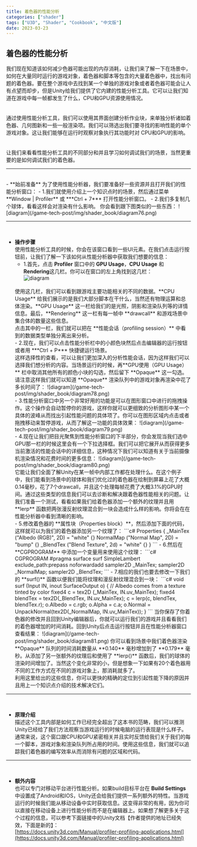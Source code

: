 ```yaml
---
title: 着色器的性能分析
categories: ["shader"]
tags: ["U3D", "Shader", "Cookbook", "中文版"]
date: 2023-03-23
---
```


## 着色器的性能分析   
我们现在知道该如何减少色器可能出现的内存消耗，让我们来了解一下在场景中，如何在大量同时运行的游戏对象，着色器和脚本等包含的大量着色器中，找出有问题的着色器。要在整个游戏中去找到某一个单独的游戏对象或者着色器可能会让人有点望而却步，但是Unity给我们提供了它内建的性能分析工具。它可以让我们知道在游戏中每一帧都发生了什么，CPU和GPU资源使用情况。   
<br>   
通过使用性能分析工具，我们可以使用其界面创建分析作业块，来单独分析诸如着色器、几何图新和一些一般渲染项。我们可以筛选出我们要寻找的影响性能的单个游戏对象。这让我们能够在运行时观察对象执行其功能时对 CPU和GPU的影响。   
<br>   
让我们来看看性能分析工具的不同部分和并且学习如何调试我们的场景，当然更重要的是如何调试我们的着色器。   

*** 
<br>   
- **始前准备**   
  为了使用性能分析器，我们要准备好一些资源并且打开我们的性能分析窗口：   
  - 1.我们就使用介绍上一个知识点时的场景，然后通过菜单 **Window &#124; Profiler** 或 ***Ctrl + 7*** 打开性能分析窗口。
  - 2.我们多复制几个球体，看看这样会对渲染有什么影响。   
  你会看到跟下图类似的一些东西：   
  ![diagram](/game-tech-post/img/shader_book/diagram76.png)   


  ***
  <br>   


- **操作步骤**   
  使用性能分析工具的时候，你会在该窗口看到一些UI元素。在我们点击运行按钮前，让我们了解一下该如何从性能分析器中获取我们想要的信息：   
  - 1.首先，点击 **Profiler** 窗口中的 **GPU Usage**，**CPU Usage** 和 **Rendering**这几栏。你可以在窗口的左上角找到这几栏：   
  ![diagram](/game-tech-post/img/shader_book/diagram77.png)   
  <br>   
  使用这几栏，我们可以看到跟游戏主要功能相关的不同的数据。**CPU Usage** 给我们展示的是我们大部分脚本在干什么，当然还有物理运算和总体渲染。**GPU Usage** 这一栏给我们的是光照，阴影和渲染队列等的详情信息。最后，**Rendering** 这一栏有每一帧中 **drawcall** 和游戏场景中集合体的数量这些信息。   
  <br>   
  点击其中的一栏，我们就可以把在 **性能会话（profiling session）** 中看到的数据类型单独分离出来分析。   
  <br>   
  - 2.现在，我们可以点击性能分析栏中的小颜色块然后点击编辑器的运行按钮或者用 ***Ctrl + P*** 快捷键运行场景。   
  <br>   
  这样选择性的查看，可以让我们更加深入的分析性能会话，因为这样我们可以选择我们想分析的内容。当场景运行的时候，再**GPU使用（GPU Usage）** 栏中取消其他所有的颜色小块的勾选，然后留下 **Opaque** 这一勾选。请注意这样我们就可以知道 **Opaque** 渲染队列中的游戏对象再渲染中花了多长时间了：   
  ![diagram](/game-tech-post/img/shader_book/diagram78.png)   
  <br>   
  - 3.性能分析窗口中另一个非常好用的功能是可以在图形窗口中进行的拖拽操作。这个操作会自动暂停你的游戏，这样你就可以更细致的分析图形中某一个具体的波峰从而找出引起性能问题的具体项了。你可以在图形区域内点击或者拖拽移动来暂停游戏，从而了解这一功能的具体效果：   
  ![diagram](/game-tech-post/img/shader_book/diagram79.png)   
  <br>   
  - 4.现在让我们把目光聚焦到性能分析窗口的下半部分，你会发现当我们选中GPU那一栏的时候这里会有一个下拉选择框。我们可以把它展开从而获得更多当前激活的性能会话中的详细信息，这种情况下我们可以知道有关于当前摄像机渲染情况和花费时间的更多信息：   
  ![diagram](/game-tech-post/img/shader_book/diagram80.png)   
  <br>   
  它能让我们全面了解Unity在某一帧中内部工作都在处理什么。在这个例子中，我们能看到场景中的球体和我们优化过的着色器在绘制到屏幕上花了大概0.14毫秒，花了7个drawcall，并且这个处理每帧花费了大概3.1%的GPU时间。通过这些类型的信息我们可以去诊断和解决跟着色器性能相关的问题。让我们准备一个测试，看看如果我们给着色器添加一个额外的纹理并且用 **lerp** 函数把两张漫反射纹理混合到一块会造成什么样的影响。你将会在在性能分析器中看到清晰的影响。   
  <br>   
  - 5.修改着色器的 **属性块（Properties block）**，然后添加下面的代码，这样就可以为我们的着色器添加另一个纹理了：    
  ```c#
  Properties
   {
       _MainTex ("Albedo (RGB)", 2D) = "white" {}
       NormalMap ("Normal Map", 2D) = "bump" {}
       _BlendTex ("Blend Texture", 2d) = "white" {}
   }
  ```   
  - 6.然后在 **CGPROGRAM** 中添加一个变量用来使用这个纹理：   
  ```c#
  CGPROGRAM
  #pragma surface surf SimpleLambert exclude_path:prepass noforwardadd
  sampler2D _MainTex;
  sampler2D _NormalMap;
  sampler2D _BlendTex;
  ```   
  - 7.相应的我们也要去修改一下我们的 **surf()** 函数以便我们能将纹理和漫反射纹理混合到一块：   
  ```c#
  void surf (Input IN, inout SurfaceOutput o)
  {
      // Albedo comes from a texture tinted by color
      fixed4 c = tex2D (_MainTex, IN.uv_MainTex);
      fixed4 blendTex = tex2D(_BlendTex, IN.uv_MainTex);
      c = lerp(c, blendTex, blendTex.r);
      o.Albedo = c.rgb;
      o.Alpha = c.a;
      o.Normal = UnpackNormal(tex2D(_NormalMap, IN.uv_MainTex));
  }
  ```   
  当你保存了你着色器的修改并且回到Unity编辑器后，你就可以运行我们的游戏并且看看我们的着色器增加的时间消耗。回到Unity后点击运行按钮并且在性能分析器窗口查看结果：   
  ![diagram](/game-tech-post/img/shader_book/diagram81.png)   
  你可以看到场景中我们着色器渲染 **Opaque** 队列的时间消耗数量从 **0.140** 毫秒增加到了 **0.179** 毫秒。从添加了另一张额外的纹理后和使用了 **lerp()** 函数后，我们的球体的渲染时间增加了。当然这个变化非常的小，但是想象一下如果有20个着色器用不同的工作方式在不同的游戏对象上，那消耗就多了。   
  <br>   
  利用这里给出的这些信息，你可以更快的精确的定位到引起性能下降的原因并且用上一个知识点介绍的技术解决它们。   

***
<br>   

- **原理介绍**   
  描述这个工具内部是如何工作已经完全超出了这本书的范畴，我们可以推测Unity已经给了我们方法观察当游戏运行的时候电脑的运行表现是什么样子。通常来说，这个窗口跟CPU和GPU紧密相关并且实时反馈给我们关于我们的每一个脚本，游戏对象和渲染队列所占用的时间。使用这些信息，我们就可以追踪我们着色器的编写效率从而消除有问题的区域和代码。   

*** 
<br>   

- **额外内容**   
  也可以专门对移动平台进行性能分析。如果build目标平台在 **Build Settings** 中设置成了Android和IOS，Unity还会给我们提供一系列额外的特性。当游戏运行的时候我们能从移动设备中实时获取信息。这变得非常的有用，因为你可以直接在移动设备上进行性能分析而不是在编辑器上。如果想了解更多关于这个过程的信息，可以参考下面链接中的Unity文档【作者提供的地址已经失效，下面是新的】：   
  [https://docs.unity3d.com/Manual/profiler-profiling-applications.html](https://docs.unity3d.com/Manual/profiler-profiling-applications.html)
